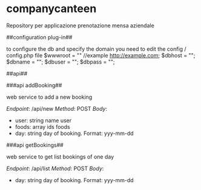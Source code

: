 # companycanteen
Repository per applicazione prenotazione mensa aziendale

##configuration plug-in##

to configure the db and specify the domain you need to edit the config / config.php file
$wwwroot = "" //example http://example.com;
$dbhost = "";
$dbname = "";
$dbuser = "";
$dbpass = "";


##api##

###api addBooking##

web service to add a new booking

*Endpoint*: /api/new
*Method*: POST
*Body*: 
 - user: string name user
 - foods: array ids foods
 - day: string day of booking. Format: yyy-mm-dd
 
 
###api getBookings##

web service to get list bookings of one day

*Endpoint*: /api/list
*Method*: POST
*Body*: 
 - day: string day of booking. Format: yyy-mm-dd